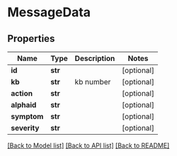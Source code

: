 # MessageData

## Properties
Name | Type | Description | Notes
------------ | ------------- | ------------- | -------------
**id** | **str** |  | [optional] 
**kb** | **str** | kb number | [optional] 
**action** | **str** |  | [optional] 
**alphaid** | **str** |  | [optional] 
**symptom** | **str** |  | [optional] 
**severity** | **str** |  | [optional] 

[[Back to Model list]](../README.md#documentation-for-models) [[Back to API list]](../README.md#documentation-for-api-endpoints) [[Back to README]](../README.md)


